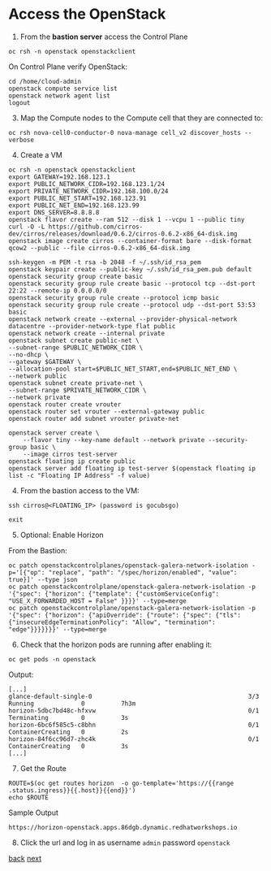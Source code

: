 # Access the OpenStack

1. From the **bastion server** access the Control Plane

```
oc rsh -n openstack openstackclient
```

On Control Plane verify OpenStack:
```
cd /home/cloud-admin
openstack compute service list
openstack network agent list
logout
```
3. Map the Compute nodes to the Compute cell that they are connected to:
```
oc rsh nova-cell0-conductor-0 nova-manage cell_v2 discover_hosts --verbose
```

4. Create a VM

```
oc rsh -n openstack openstackclient
export GATEWAY=192.168.123.1
export PUBLIC_NETWORK_CIDR=192.168.123.1/24
export PRIVATE_NETWORK_CIDR=192.168.100.0/24
export PUBLIC_NET_START=192.168.123.91
export PUBLIC_NET_END=192.168.123.99
export DNS_SERVER=8.8.8.8
openstack flavor create --ram 512 --disk 1 --vcpu 1 --public tiny
curl -O -L https://github.com/cirros-dev/cirros/releases/download/0.6.2/cirros-0.6.2-x86_64-disk.img
openstack image create cirros --container-format bare --disk-format qcow2 --public --file cirros-0.6.2-x86_64-disk.img

ssh-keygen -m PEM -t rsa -b 2048 -f ~/.ssh/id_rsa_pem
openstack keypair create --public-key ~/.ssh/id_rsa_pem.pub default
openstack security group create basic
openstack security group rule create basic --protocol tcp --dst-port 22:22 --remote-ip 0.0.0.0/0
openstack security group rule create --protocol icmp basic
openstack security group rule create --protocol udp --dst-port 53:53 basic
openstack network create --external --provider-physical-network datacentre --provider-network-type flat public
openstack network create --internal private
openstack subnet create public-net \
--subnet-range $PUBLIC_NETWORK_CIDR \
--no-dhcp \
--gateway $GATEWAY \
--allocation-pool start=$PUBLIC_NET_START,end=$PUBLIC_NET_END \
--network public
openstack subnet create private-net \
--subnet-range $PRIVATE_NETWORK_CIDR \
--network private
openstack router create vrouter
openstack router set vrouter --external-gateway public
openstack router add subnet vrouter private-net

openstack server create \
    --flavor tiny --key-name default --network private --security-group basic \
    --image cirros test-server
openstack floating ip create public
openstack server add floating ip test-server $(openstack floating ip list -c "Floating IP Address" -f value)
```
4. From the bastion access to the VM:

```
ssh cirros@<FLOATING_IP> (password is gocubsgo)
```

```
exit
```

5. Optional: Enable Horizon

From the Bastion:

```
oc patch openstackcontrolplanes/openstack-galera-network-isolation -p='[{"op": "replace", "path": "/spec/horizon/enabled", "value": true}]' --type json
oc patch openstackcontrolplane/openstack-galera-network-isolation -p '{"spec": {"horizon": {"template": {"customServiceConfig": "USE_X_FORWARDED_HOST = False" }}}}' --type=merge
oc patch openstackcontrolplane/openstack-galera-network-isolation -p '{"spec": {"horizon": {"apiOverride": {"route": {"spec": {"tls": {"insecureEdgeTerminationPolicy": "Allow", "termination": "edge"}}}}}}}' --type=merge
```

6. Check that the horizon pods are running after enabling it:

```
oc get pods -n openstack
```
Output:

```
[...]
glance-default-single-0                                           3/3     Running             0          7h3m
horizon-5dbc7bd48c-hfxvw                                          0/1     Terminating         0          3s
horizon-6bc6f585c5-c8bhn                                          0/1     ContainerCreating   0          2s
horizon-84f6cc96d7-zhc4k                                          0/1     ContainerCreating   0          3s
[...]
```

7. Get the Route

```
ROUTE=$(oc get routes horizon  -o go-template='https://{{range .status.ingress}}{{.host}}{{end}}')
echo $ROUTE
```

Sample Output
```
https://horizon-openstack.apps.86dgb.dynamic.redhatworkshops.io
```

8. Click the url and log in as username `admin` password `openstack`


[back](create-dp.md) [next](scale-out.md)

